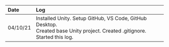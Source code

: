 | Date   | Log    |
| :----- | :----- |
| 04/10/21  | Installed Unity. Setup GitHub, VS Code, GitHub Desktop. <br>Created base Unity project. Created .gitignore. <br>Started this log. |